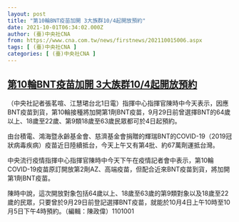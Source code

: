 ```yaml
---
layout: post
title: "第10輪BNT疫苗加開 3大族群10/4起開放預約"
date: 2021-10-01T06:34:02.000Z
author: (臺)中央社CNA
from: https://www.cna.com.tw/news/firstnews/202110015006.aspx
tags: [ (臺)中央社CNA ]
categories: [ (臺)中央社CNA ]
---
```

<!--1633070042000-->
[第10輪BNT疫苗加開 3大族群10/4起開放預約](https://www.cna.com.tw/news/firstnews/202110015006.aspx)
------

<div>
<div></div><div><p>（中央社記者張茗喧、江慧珺台北1日電）指揮中心指揮官陳時中今天表示，因應BNT疫苗到貨，第10輪接種將加開第1劑BNT疫苗，9月29日前曾選擇BNT的64歲以上、18歲至22歲、第9類18歲至63歲民眾都可於4日起預約。</p><p>由台積電、鴻海暨永齡基金會、慈濟基金會捐贈的輝瑞BNT的COVID-19（2019冠狀病毒疾病）疫苗近日陸續抵台，今天上午又有第4批、約67萬劑運抵台灣。</p><p>中央流行疫情指揮中心指揮官陳時中今天下午在疫情記者會中表示，第10輪COVID-19疫苗原訂開放第2劑AZ、高端疫苗，但配合近來BNT疫苗到貨，將加開第1劑BNT疫苗。</p><p>陳時中說，這次開放對象包括64歲以上、18歲至63歲的第9類對象以及18歲至22歲的民眾，只要曾於9月29日前登記選擇BNT疫苗，就能於10月4日上午10時至10月5日下午4時預約。（編輯：陳政偉）1101001</p></div>
</div>
